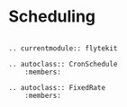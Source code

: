 # Scheduling

```{eval-rst}

.. currentmodule:: flytekit

.. autoclass:: CronSchedule
    :members:

.. autoclass:: FixedRate
    :members:
```

